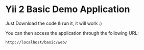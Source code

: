 Yii 2 Basic Demo Application
================================

Just Download the code & run it, it will work :)

You can then access the application through the following URL:

~~~
http://localhost/basic/web/
~~~
